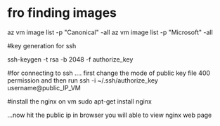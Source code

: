 # fro finding images 
az vm image list -p "Canonical" -all
az vm image list -p "Microsoft" -all

#key generation for ssh

ssh-keygen -t rsa -b 2048 -f authorize_key

#for connecting to ssh
.... first change the mode of public key file 400 permission and then run
ssh -i ~/.ssh/authorize_key username@public_IP_VM

#install the nginx on vm
sudo apt-get install nginx

...now hit the public ip in browser you will able to view nginx web page
